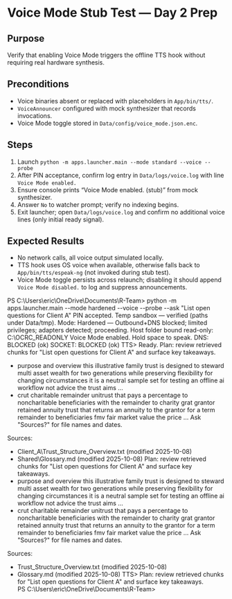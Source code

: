 # Voice Mode Stub Test — Day 2 Prep

## Purpose
Verify that enabling Voice Mode triggers the offline TTS hook without requiring real hardware synthesis.

## Preconditions
- Voice binaries absent or replaced with placeholders in `App/bin/tts/`.
- `VoiceAnnouncer` configured with mock synthesizer that records invocations.
- Voice Mode toggle stored in `Data/config/voice_mode.json.enc`.

## Steps
1. Launch `python -m apps.launcher.main --mode standard --voice --probe`
2. After PIN acceptance, confirm log entry in `Data/logs/voice.log` with line `Voice Mode enabled.`
3. Ensure console prints “Voice Mode enabled. (stub)” from mock synthesizer.
4. Answer `No` to watcher prompt; verify no indexing begins.
5. Exit launcher; open `Data/logs/voice.log` and confirm no additional voice lines (only initial ready signal).

## Expected Results
- No network calls, all voice output simulated locally.
- TTS hook uses OS voice when available, otherwise falls back to `App/bin/tts/espeak-ng` (not invoked during stub test).
- Voice Mode toggle persists across relaunch; disabling it should append `Voice Mode disabled.` to log and suppress announcements.

PS C:\Users\eric\OneDrive\Documents\R-Team> python -m apps.launcher.main --mode hardened --voice --probe --ask "List open questions for Client A"
PIN accepted.
Temp sandbox — verified (paths under Data/tmp).
Mode: Hardened — Outbound+DNS blocked; limited privileges; adapters detected; proceeding.
Host folder bound read-only: C:\OCRC_READONLY
Voice Mode enabled. Hold space to speak.
DNS: BLOCKED (ok)
SOCKET: BLOCKED (ok)
TTS> Ready.
Plan: review retrieved chunks for "List open questions for Client A" and surface key takeaways.
- purpose and overview this illustrative family trust is designed to steward multi asset wealth for two generations while preserving flexibility for changing circumstances it is a neutral sample set for testing an offline ai workflow not advice the trust aims …
- crut charitable remainder unitrust that pays a percentage to noncharitable beneficiaries with the remainder to charity grat grantor retained annuity trust that returns an annuity to the grantor for a term remainder to beneficiaries fmv fair market value the price …
Ask "Sources?" for file names and dates.

Sources:
- Client_A\Trust_Structure_Overview.txt (modified 2025-10-08)
- Shared\Glossary.md (modified 2025-10-08)
Plan: review retrieved chunks for "List open questions for Client A" and surface key takeaways.       
- purpose and overview this illustrative family trust is designed to steward multi asset wealth for two generations while preserving flexibility for changing circumstances it is a neutral sample set for testing an offline ai workflow not advice the trust aims …
- crut charitable remainder unitrust that pays a percentage to noncharitable beneficiaries with the remainder to charity grat grantor retained annuity trust that returns an annuity to the grantor for a term remainder to beneficiaries fmv fair market value the price …
Ask "Sources?" for file names and dates.

Sources:
- Trust_Structure_Overview.txt (modified 2025-10-08)
- Glossary.md (modified 2025-10-08)
TTS> Plan: review retrieved chunks for "List open questions for Client A" and surface key takeaways.  
PS C:\Users\eric\OneDrive\Documents\R-Team>  